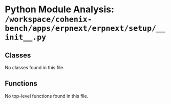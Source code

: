 # Python Module Analysis: `/workspace/cohenix-bench/apps/erpnext/erpnext/setup/__init__.py`

## Classes

No classes found in this file.


## Functions

No top-level functions found in this file.
